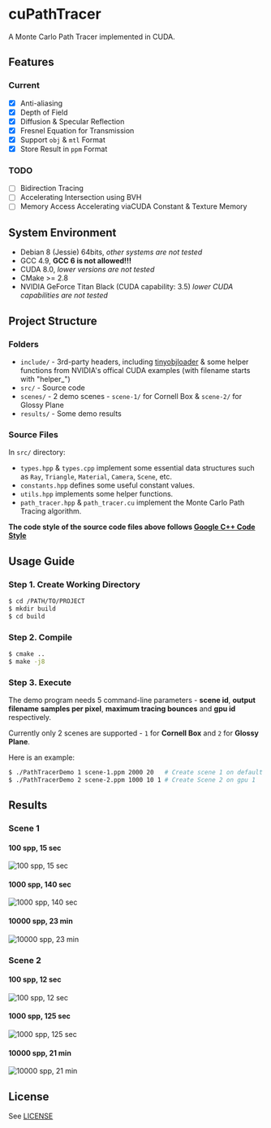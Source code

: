 # cuPathTracer
A Monte Carlo Path Tracer implemented in CUDA.

## Features

### Current

- [x] Anti-aliasing
- [x] Depth of Field
- [x] Diffusion & Specular Reflection
- [x] Fresnel Equation for Transmission
- [x] Support `obj` & `mtl` Format
- [x] Store Result in `ppm` Format

### TODO

- [ ] Bidirection Tracing
- [ ] Accelerating Intersection using BVH
- [ ] Memory Access Accelerating viaCUDA Constant & Texture Memory 

## System Environment

+ Debian 8 (Jessie) 64bits, *other systems are not tested*
+ GCC 4.9, **GCC 6 is not allowed!!!**
+ CUDA 8.0, *lower versions are not tested*
+ CMake >= 2.8
+ NVIDIA GeForce Titan Black (CUDA capability: 3.5) *lower CUDA capabilities are not tested*

## Project Structure

### Folders

+ `include/` - 3rd-party headers, including [tinyobjloader](https://github.com/syoyo/tinyobjloader) & some helper functions from NVIDIA's offical CUDA examples (with filename starts with "helper_")
+ `src/` - Source code
+ `scenes/` - 2 demo scenes - `scene-1/` for Cornell Box & `scene-2/` for Glossy Plane
+ `results/` - Some demo results

### Source Files

In `src/` directory:

+ `types.hpp` & `types.cpp` implement some essential data structures such as `Ray`, `Triangle`, `Material`, `Camera`, `Scene`, etc.
+ `constants.hpp` defines some useful constant values.
+ `utils.hpp` implements some helper functions.
+ `path_tracer.hpp` & `path_tracer.cu` implement the Monte Carlo Path Tracing algorithm.

**The code style of the source code files above follows [Google C++ Code Style](https://google.github.io/styleguide/cppguide.html)**

## Usage Guide

### Step 1. Create Working Directory

```bash
$ cd /PATH/TO/PROJECT
$ mkdir build
$ cd build
```

### Step 2. Compile

```bash
$ cmake ..
$ make -j8
```

### Step 3. Execute

The demo program needs 5 command-line parameters - **scene id**, **output filename** **samples per pixel**, **maximum tracing bounces** and **gpu id** respectively.

Currently only 2 scenes are supported - `1` for **Cornell Box** and `2` for **Glossy Plane**.

Here is an example:

```bash
$ ./PathTracerDemo 1 scene-1.ppm 2000 20   # Create scene 1 on default gpu (gpu 0)
$ ./PathTracerDemo 2 scene-2.ppm 1000 10 1 # Create Scene 2 on gpu 1
```

## Results

### Scene 1

#### 100 spp, 15 sec
![100 spp, 15 sec](results/scene01/100spp.ppm "100 spp, 15 sec")

#### 1000 spp, 140 sec
![1000 spp, 140 sec](results/scene01/1000spp.ppm "1000 spp, 140 sec")

#### 10000 spp, 23 min
![10000 spp, 23 min](results/scene01/10000spp.ppm "10000 spp, 23 min")

### Scene 2

#### 100 spp, 12 sec
![100 spp, 12 sec](results/scene02/100spp.ppm "100 spp, 12 sec")

#### 1000 spp, 125 sec
![1000 spp, 125 sec](results/scene02/1000spp.ppm "1000 spp, 125 sec")

#### 10000 spp, 21 min
![10000 spp, 21 min](results/scene02/10000spp.ppm "10000 spp, 21 min")

## License

See [LICENSE](LICENSE)